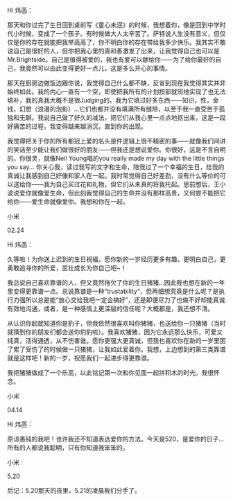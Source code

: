 Hi 炜菡：

那天和你过完了生日回到桌前写《童心未泯》的时候，我想着你，像是回到中学时代小时候，变成了一个孩子。有时候做大人太辛苦了。萨特说人生没有意义，但仅仅是你的存在就能把我举高高了，你不明白你的存在带给我多少快乐。我其实不敢说自己是很好的人，但你把我心里的真和善激发了出来，让我觉得自己也可以是Mr.Brightside。自己是值得被爱的，我也有爱可以献给你——为了给你最好的自己，我竟然可以由此变得更好一点儿，这是多么开心的事情。

那天在厨房边做饭边跟你说，我觉得自己什么都不缺，反省到现在我觉得其实并非始终如此。我的内心一直有一个空，即使把我所有的计划按部就班地实现了也无法填补，我的真我大概不是很Judging的。我为它填过好多东西——知识，性，金钱，幻想（浪漫的泡影）…它们也都并没有填满所有缝隙，以至于我一直受苦于孤独和无聊。我说自己做了好久的减法，把它们从我心里一点点地抠出来，这是一段好痛苦的过程，我变得越来越消沉，直到你的出现。

我觉得把关于你的所有都冠上爱的名头是件逻辑上很不精密的事——就像我们间讲的笑话至少能让我们做很好的朋友——但我还是想说爱你。你很好，这是不言自明的。你很灵，就像Neil Young唱的you really made my day with the little things you say... 你关心我，读过我写的文字和生命，陪我过了一个幸福的生日，给我的真诚让我感到自己好像和家人在一起。我时常觉得自己好差劲，没有什么等价的可以送给你——我为自己买过花和礼物，但它们从未真的将我托起。思前想后，王小波说爱你就像爱生命，但此刻我觉得自己的生命并没有那样高贵，又何尝不能把它给你——爱生命就像爱你。我想和你在一起。

小米

02.24


Hi 炜菡：

久等啦！为你送上迟到的生日祝福，愿你新的一岁经历更多有趣，更明白自己，更勇敢追寻你的所爱，茁壮成长为你自己吧~！

我总说自己喜欢靠谱的人，但又竟然拖欠了你的生日猪猪…因此我也想在新的一年里变得更靠谱一点。总说靠谱是一种“trustability“，但再细想究竟是什么呢？是执行力强所以总是能“放心交给我吧一定会搞好”，还是即便尽力了也做不好却能真诚有效地沟通，或者，是一种感情上更深层的信任呢？大概都是，我还想不清。

从认识你起就知道你是豹子，但我依然很喜欢叫你猪猪，也送给你一只猪猪（当时就猜到你的朋友们都会送你豹豹啦）。我喜欢猪猪，因为它永远那么快乐，可爱又纯真，活得通透，从不伤害谁。愿你更强大更真诚，但我也喜欢你在新的一岁里困了累了受伤了的时候做一只猪猪，让我如此爱着你。我想，上边想到的第三类靠谱就是这样吧！新的一岁，祝愿我们一起进步得更靠谱。

我把猪猪做成了一个乐高，以此铭记第一次和你见面一起拼积木的时光。我很怀念。

小米

04.14


Hi 炜菡：

原谅愚钝的我吧！也许我还不知道表达爱你的方法。今天是520，是爱你的日子...所有的人都说我聪明，只有你知道我笨笨的。

小米

5.20


后记：5.20那天的夜里，5.21的凌晨我们分手了。